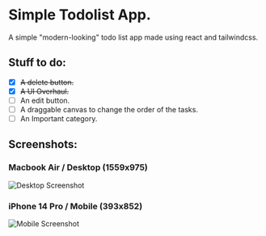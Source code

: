 # Simple Todolist App.

A simple "modern-looking" todo list app made using react and tailwindcss.

## Stuff to do:

- [x] ~~A delete button.~~
- [x] ~~A UI Overhaul.~~
- [ ] An edit button.
- [ ] A draggable canvas to change the order of the tasks.
- [ ] An Important category.

## Screenshots:

### Macbook Air / Desktop (1559x975)

![Desktop Screenshot](https://i.imgur.com/hjUiGXM.png)

### iPhone 14 Pro / Mobile (393x852)

![Mobile Screenshot](https://i.imgur.com/uIAarHO.png)
